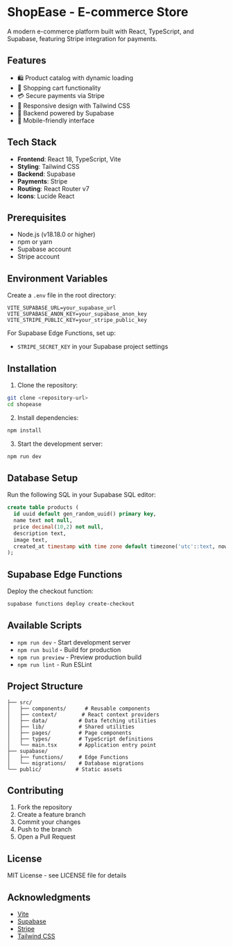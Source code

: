 # ShopEase - E-commerce Store

A modern e-commerce platform built with React, TypeScript, and Supabase, featuring Stripe integration for payments.

## Features

- 🛍️ Product catalog with dynamic loading
- 🛒 Shopping cart functionality
- 💳 Secure payments via Stripe
- 🎨 Responsive design with Tailwind CSS
- 🔐 Backend powered by Supabase
- 📱 Mobile-friendly interface

## Tech Stack

- **Frontend**: React 18, TypeScript, Vite
- **Styling**: Tailwind CSS
- **Backend**: Supabase
- **Payments**: Stripe
- **Routing**: React Router v7
- **Icons**: Lucide React

## Prerequisites

- Node.js (v18.18.0 or higher)
- npm or yarn
- Supabase account
- Stripe account

## Environment Variables

Create a `.env` file in the root directory:

```env
VITE_SUPABASE_URL=your_supabase_url
VITE_SUPABASE_ANON_KEY=your_supabase_anon_key
VITE_STRIPE_PUBLIC_KEY=your_stripe_public_key
```

For Supabase Edge Functions, set up:
- `STRIPE_SECRET_KEY` in your Supabase project settings

## Installation

1. Clone the repository:
```bash
git clone <repository-url>
cd shopease
```

2. Install dependencies:
```bash
npm install
```

3. Start the development server:
```bash
npm run dev
```

## Database Setup

Run the following SQL in your Supabase SQL editor:

```sql
create table products (
  id uuid default gen_random_uuid() primary key,
  name text not null,
  price decimal(10,2) not null,
  description text,
  image text,
  created_at timestamp with time zone default timezone('utc'::text, now()) not null
);
```

## Supabase Edge Functions

Deploy the checkout function:

```bash
supabase functions deploy create-checkout
```

## Available Scripts

- `npm run dev` - Start development server
- `npm run build` - Build for production
- `npm run preview` - Preview production build
- `npm run lint` - Run ESLint

## Project Structure

```
├── src/
│   ├── components/      # Reusable components
│   ├── context/        # React context providers
│   ├── data/          # Data fetching utilities
│   ├── lib/           # Shared utilities
│   ├── pages/         # Page components
│   ├── types/         # TypeScript definitions
│   └── main.tsx       # Application entry point
├── supabase/
│   ├── functions/     # Edge Functions
│   └── migrations/    # Database migrations
└── public/           # Static assets
```

## Contributing

1. Fork the repository
2. Create a feature branch
3. Commit your changes
4. Push to the branch
5. Open a Pull Request

## License

MIT License - see LICENSE file for details

## Acknowledgments

- [Vite](https://vitejs.dev/)
- [Supabase](https://supabase.com/)
- [Stripe](https://stripe.com/)
- [Tailwind CSS](https://tailwindcss.com/)